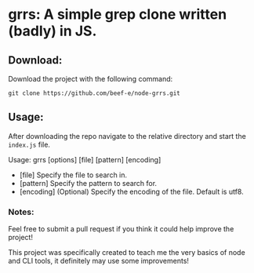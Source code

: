 # grrs: A simple grep clone written (badly) in JS.

## Download:

Download the project with the following command:

`git clone https://github.com/beef-e/node-grrs.git`

## Usage:

After downloading the repo navigate to the relative directory and start the `index.js` file.

Usage: grrs [options] [file] [pattern] [encoding]

- [file] Specify the file to search in.
- [pattern] Specify the pattern to search for.
- [encoding] (Optional) Specify the encoding of the file. Default is utf8.

### Notes:

Feel free to submit a pull request if you think it could help improve the project!

This project was specifically created to teach me the very basics of node and CLI tools, it definitely may use some improvements!
